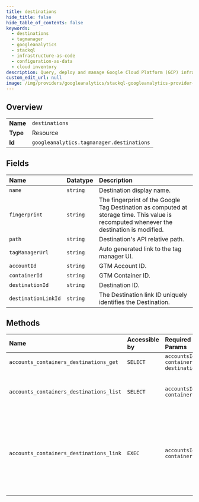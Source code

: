 ```yaml
---
title: destinations
hide_title: false
hide_table_of_contents: false
keywords:
  - destinations
  - tagmanager
  - googleanalytics    
  - stackql
  - infrastructure-as-code
  - configuration-as-data
  - cloud inventory
description: Query, deploy and manage Google Cloud Platform (GCP) infrastructure and resources using SQL
custom_edit_url: null
image: /img/providers/googleanalytics/stackql-googleanalytics-provider-featured-image.png
---
```

  
    

## Overview
<table><tbody>
<tr><td><b>Name</b></td><td><code>destinations</code></td></tr>
<tr><td><b>Type</b></td><td>Resource</td></tr>
<tr><td><b>Id</b></td><td><code>googleanalytics.tagmanager.destinations</code></td></tr>
</tbody></table>

## Fields
| Name | Datatype | Description |
|:-----|:---------|:------------|
| `name` | `string` | Destination display name. |
| `fingerprint` | `string` | The fingerprint of the Google Tag Destination as computed at storage time. This value is recomputed whenever the destination is modified. |
| `path` | `string` | Destination's API relative path. |
| `tagManagerUrl` | `string` | Auto generated link to the tag manager UI. |
| `accountId` | `string` | GTM Account ID. |
| `containerId` | `string` | GTM Container ID. |
| `destinationId` | `string` | Destination ID. |
| `destinationLinkId` | `string` | The Destination link ID uniquely identifies the Destination. |
## Methods
| Name | Accessible by | Required Params | Description |
|:-----|:--------------|:----------------|:------------|
| `accounts_containers_destinations_get` | `SELECT` | `accountsId, containersId, destinationsId` | Gets a Destination. |
| `accounts_containers_destinations_list` | `SELECT` | `accountsId, containersId` | Lists all Destinations linked to a GTM Container. |
| `accounts_containers_destinations_link` | `EXEC` | `accountsId, containersId` | Adds a Destination to this Container and removes it from the Container to which it is currently linked. |
